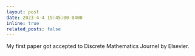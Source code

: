```yaml
---
layout: post
date: 2023-4-4 19:45:00-0400
inline: true
related_posts: false
---
```


My first paper got accepted to Discrete Mathematics Journel by Elsevier.